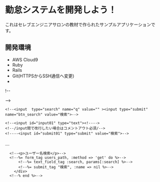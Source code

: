 # 勤怠システムを開発しよう！

これはセレブエンジニアサロンの教材で作られたサンプルアプリケーションです。

## 開発環境

* AWS Cloud9
* Ruby
* Rails
* Git(HTTPSからSSH通信へ変更)
* 
!--<form id="form1" action= search_users_path, method="get">-->
<!--<input id="sbox1" id="s" name="s" type="text" placeholder="キーワードを入力" />-->
<!--<input id="sbtn1" type="submit" value="検索" /></form>-->


<!--★検索キーワード入力欄とボタンが横並びになった検索ボックスを作る-->
<!--右寄せ https://uguisu.skr.jp/html/center.html-->
<!--<div align="right"><form action="search", method="get">-->
  <!--name=qで検索文字 placeholder="キーワード"-->
	<!--<input  type="search" name="q" value="" ><input type="submit" name="btn_search" value="検索">-->
<!--</form></div>-->

<!--●HTML一体型<form id="form01" action="#">-->
    <!--<input id="input01" type="text"><!---->
    <!--/input間で改行したい場合はコメントアウト必須/-->
    <!----<input id="submit01" type="submit" value="検索">-->
<!--</form>-->
<!---->＿
 <!--検索拡張機能 -->
 <!--<div align="right">-->
      <!--<p>ユーザー名検索</p>-->
      <!--%= form_tag users_path, :method => 'get' do %>-->
          <!--%= text_field_tag :search, params[:search] %>-->
          <!--%= submit_tag "検索", :name => nil %>-->
        </div>
      <!--% end %>-->
      
  <!--%= form_with(url: search_users_path, local: true, method: :get, class: "search-form") do |form| %>-->
  <!--%= form.text_field :keyword, placeholder: "投稿を検索する", class: "search-input" %>-->
  <!--%= form.submit "検索", class: "search-btn" %>-->
<!--% end %>-->

<!--初めに実装%= form_with url: search_users_path, method: :get, local: true do |f| %>-->
  <!--%= f.text_field :name %>-->
  <!--%= f.submit :search %>-->
<!--% end %>-->
